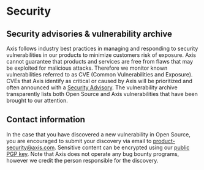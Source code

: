 # Security

## Security advisories & vulnerability archive

Axis follows industry best practices in managing and responding to security vulnerabilities in our products to minimize customers risk of exposure. Axis cannot guarantee that products and services are free from flaws that may be exploited for malicious attacks. Therefore we monitor known vulnerabilities referred to as CVE (Common Vulnerabilities and Exposure). CVEs that Axis identify as critical or caused by Axis will be prioritized and often announced with a [Security Advisory](https://www.axis.com/stay-secure). The vulnerability archive transparently lists both Open Source and Axis vulnerabilities that have been brought to our attention.

## Contact information

In the case that you have discovered a new vulnerability in Open Source, you are encouraged to submit your discovery via email to [product-security@axis.com](mailto:product-security@axis.com). Sensitive content can be encrypted using our [public PGP key](https://www.axis.com/files/faq/7C276176B2B55CFD6625689289C8EC9593D974BB.txt). Note that Axis does not operate any bug bounty programs, however we credit the person responsible for the discovery.
